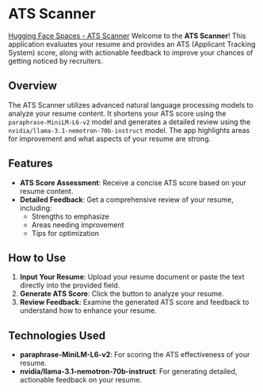 # ATS Scanner
[Hugging Face Spaces - ATS Scanner](https://huggingface.co/spaces/bainskarman/ATSScanner)
Welcome to the **ATS Scanner**! This application evaluates your resume and provides an ATS (Applicant Tracking System) score, along with actionable feedback to improve your chances of getting noticed by recruiters.
## Overview
The ATS Scanner utilizes advanced natural language processing models to analyze your resume content. It shortens your ATS score using the `paraphrase-MiniLM-L6-v2` model and generates a detailed review using the `nvidia/llama-3.1-nemotron-70b-instruct` model. The app highlights areas for improvement and what aspects of your resume are strong.
## Features
- **ATS Score Assessment**: Receive a concise ATS score based on your resume content.
- **Detailed Feedback**: Get a comprehensive review of your resume, including:
  - Strengths to emphasize
  - Areas needing improvement
  - Tips for optimization
## How to Use
1. **Input Your Resume**: Upload your resume document or paste the text directly into the provided field.
2. **Generate ATS Score**: Click the button to analyze your resume.
3. **Review Feedback**: Examine the generated ATS score and feedback to understand how to enhance your resume.
## Technologies Used
- **paraphrase-MiniLM-L6-v2**: For scoring the ATS effectiveness of your resume.
- **nvidia/llama-3.1-nemotron-70b-instruct**: For generating detailed, actionable feedback on your resume.